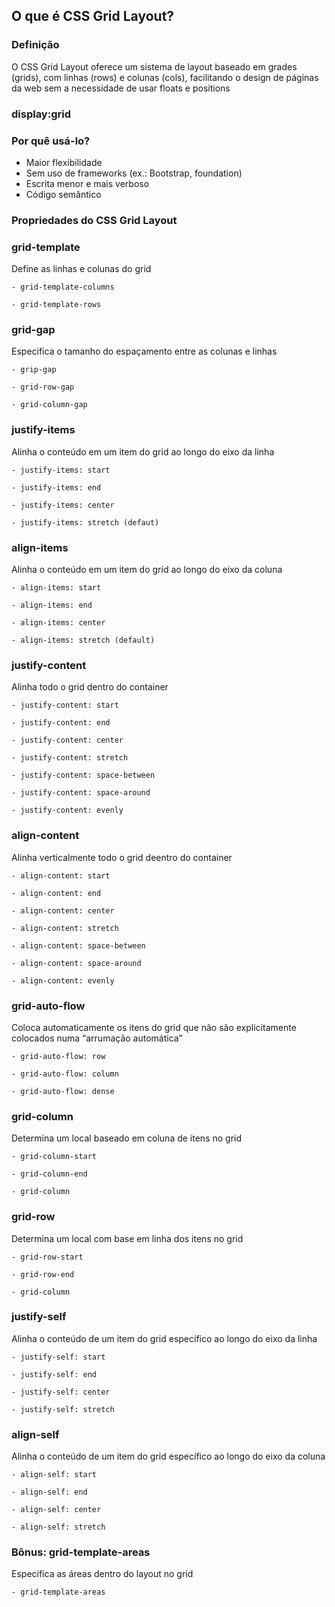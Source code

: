 ## O que é CSS Grid Layout?

### Definição

O CSS Grid Layout oferece um sistema de layout baseado em grades (grids), com linhas (rows) e colunas (cols), facilitando o design de páginas da web sem a necessidade de usar floats e positions

### display:grid

### Por quê usá-lo?

- Maior flexibilidade
- Sem uso de frameworks (ex.: Bootstrap, foundation)
- Escrita menor e mais verboso
- Código semântico

### Propriedades do CSS Grid Layout

### grid-template

Define as linhas e colunas do grid

`- grid-template-columns`

`- grid-template-rows`

### grid-gap

Especifica o tamanho do espaçamento entre as colunas e linhas

`- grip-gap`

`- grid-row-gap`

`- grid-column-gap`

### justify-items

Alinha o conteúdo em um item do grid ao longo do eixo da linha

`- justify-items: start`

`- justify-items: end`

`- justify-items: center`

`- justify-items: stretch (defaut)`

### align-items

Alinha o conteúdo em um item do grid ao longo do eixo da coluna

`- align-items: start`

`- align-items: end`

`- align-items: center`

`- align-items: stretch (default)`

### justify-content

Alinha todo o grid dentro do container

`- justify-content: start`

`- justify-content: end`

`- justify-content: center`

`- justify-content: stretch`

`- justify-content: space-between`

`- justify-content: space-around`

`- justify-content: evenly`

### align-content

Alinha verticalmente todo o grid deentro do container

`- align-content: start`

`- align-content: end`

`- align-content: center`

`- align-content: stretch`

`- align-content: space-between`

`- align-content: space-around`

`- align-content: evenly`

### grid-auto-flow

Coloca automaticamente os itens do grid que não são explicitamente colocados numa “arrumação automática”

`- grid-auto-flow: row`

`- grid-auto-flow: column`

`- grid-auto-flow: dense`

### grid-column

Determina um local baseado em coluna de itens no grid

`- grid-column-start`

`- grid-column-end`

`- grid-column`

### grid-row

Determina um local com base em linha dos itens no grid

`- grid-row-start`

`- grid-row-end`

`- grid-column`

### justify-self

Alinha o conteúdo de um item do grid específico ao longo do eixo da linha

`- justify-self: start`

`- justify-self: end`

`- justify-self: center`

`- justify-self: stretch`

### align-self

Alinha o conteúdo de um item do grid específico ao longo do eixo da coluna

`- align-self: start`

`- align-self: end`

`- align-self: center`

`- align-self: stretch`

### Bônus: grid-template-areas

Especifica as áreas dentro do layout no grid

`- grid-template-areas`